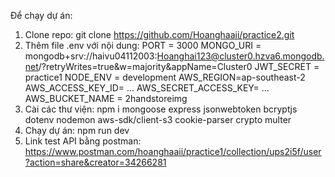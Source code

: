 Để chạy dự án: 
1. Clone repo: git clone https://github.com/Hoanghaaii/practice2.git
2. Thêm file .env với nội dung:
  PORT = 3000
  MONGO_URI = mongodb+srv://haivu04112003:Hoanghai123@cluster0.hzva6.mongodb.net/?retryWrites=true&w=majority&appName=Cluster0
  JWT_SECRET = practice1
  NODE_ENV = development
  AWS_REGION=ap-southeast-2
  AWS_ACCESS_KEY_ID= ...
  AWS_SECRET_ACCESS_KEY= ...
  AWS_BUCKET_NAME = 2handstoreimg
3. Cài các thư viện: npm i mongoose express jsonwebtoken bcryptjs dotenv nodemon aws-sdk/client-s3 cookie-parser crypto multer
4. Chạy dự án: npm run dev
5. Link test API bằng postman: https://www.postman.com/hoanghaaii/practice1/collection/ups2i5f/user?action=share&creator=34266281
